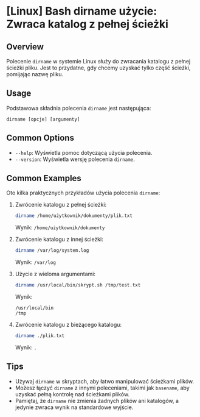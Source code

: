 # [Linux] Bash dirname użycie: Zwraca katalog z pełnej ścieżki

## Overview
Polecenie `dirname` w systemie Linux służy do zwracania katalogu z pełnej ścieżki pliku. Jest to przydatne, gdy chcemy uzyskać tylko część ścieżki, pomijając nazwę pliku.

## Usage
Podstawowa składnia polecenia `dirname` jest następująca:

```
dirname [opcje] [argumenty]
```

## Common Options
- `--help`: Wyświetla pomoc dotyczącą użycia polecenia.
- `--version`: Wyświetla wersję polecenia `dirname`.

## Common Examples
Oto kilka praktycznych przykładów użycia polecenia `dirname`:

1. Zwrócenie katalogu z pełnej ścieżki:
   ```bash
   dirname /home/użytkownik/dokumenty/plik.txt
   ```
   Wynik: `/home/użytkownik/dokumenty`

2. Zwrócenie katalogu z innej ścieżki:
   ```bash
   dirname /var/log/system.log
   ```
   Wynik: `/var/log`

3. Użycie z wieloma argumentami:
   ```bash
   dirname /usr/local/bin/skrypt.sh /tmp/test.txt
   ```
   Wynik:
   ```
   /usr/local/bin
   /tmp
   ```

4. Zwrócenie katalogu z bieżącego katalogu:
   ```bash
   dirname ./plik.txt
   ```
   Wynik: `.`

## Tips
- Używaj `dirname` w skryptach, aby łatwo manipulować ścieżkami plików.
- Możesz łączyć `dirname` z innymi poleceniami, takimi jak `basename`, aby uzyskać pełną kontrolę nad ścieżkami plików.
- Pamiętaj, że `dirname` nie zmienia żadnych plików ani katalogów, a jedynie zwraca wynik na standardowe wyjście.